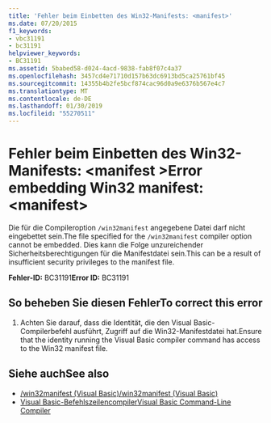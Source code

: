 ```yaml
---
title: 'Fehler beim Einbetten des Win32-Manifests: <manifest>'
ms.date: 07/20/2015
f1_keywords:
- vbc31191
- bc31191
helpviewer_keywords:
- BC31191
ms.assetid: 5babed58-d024-4acd-9838-fab8f07c4a37
ms.openlocfilehash: 3457cd4e71710d157b63dc6913bd5ca25761bf45
ms.sourcegitcommit: 14355b4b2fe5bcf874cac96d0a9e6376b567e4c7
ms.translationtype: MT
ms.contentlocale: de-DE
ms.lasthandoff: 01/30/2019
ms.locfileid: "55270511"
---
```

# <a name="error-embedding-win32-manifest-manifest"></a><span data-ttu-id="4ef6e-102">Fehler beim Einbetten des Win32-Manifests: \<manifest ></span><span class="sxs-lookup"><span data-stu-id="4ef6e-102">Error embedding Win32 manifest: \<manifest></span></span>
<span data-ttu-id="4ef6e-103">Die für die Compileroption `/win32manifest` angegebene Datei darf nicht eingebettet sein.</span><span class="sxs-lookup"><span data-stu-id="4ef6e-103">The file specified for the `/win32manifest` compiler option cannot be embedded.</span></span> <span data-ttu-id="4ef6e-104">Dies kann die Folge unzureichender Sicherheitsberechtigungen für die Manifestdatei sein.</span><span class="sxs-lookup"><span data-stu-id="4ef6e-104">This can be a result of insufficient security privileges to the manifest file.</span></span>  
  
 <span data-ttu-id="4ef6e-105">**Fehler-ID:** BC31191</span><span class="sxs-lookup"><span data-stu-id="4ef6e-105">**Error ID:** BC31191</span></span>  
  
## <a name="to-correct-this-error"></a><span data-ttu-id="4ef6e-106">So beheben Sie diesen Fehler</span><span class="sxs-lookup"><span data-stu-id="4ef6e-106">To correct this error</span></span>  
  
1.  <span data-ttu-id="4ef6e-107">Achten Sie darauf, dass die Identität, die den Visual Basic-Compilerbefehl ausführt, Zugriff auf die Win32-Manifestdatei hat.</span><span class="sxs-lookup"><span data-stu-id="4ef6e-107">Ensure that the identity running the Visual Basic compiler command has access to the Win32 manifest file.</span></span>  
  
## <a name="see-also"></a><span data-ttu-id="4ef6e-108">Siehe auch</span><span class="sxs-lookup"><span data-stu-id="4ef6e-108">See also</span></span>
- [<span data-ttu-id="4ef6e-109">/win32manifest (Visual Basic)</span><span class="sxs-lookup"><span data-stu-id="4ef6e-109">/win32manifest (Visual Basic)</span></span>](../../visual-basic/reference/command-line-compiler/win32manifest.md)
- [<span data-ttu-id="4ef6e-110">Visual Basic-Befehlszeilencompiler</span><span class="sxs-lookup"><span data-stu-id="4ef6e-110">Visual Basic Command-Line Compiler</span></span>](../../visual-basic/reference/command-line-compiler/index.md)
